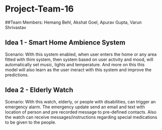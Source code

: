 # Project-Team-16

##Team Members: Hemang Behl, Akshat Goel, Apurav Gupta, Varun Shrivastav

## Idea 1 - Smart Home Ambience System
Scenario: With this system enabled, when user enters the home or any area fitted with thim system, then system based on user activity and mood, will automatically set music, lights and temperature. 
And more on this this model will also learn as the user ineract with this system and improve the predictions.


## Idea 2 - Elderly Watch

Scenario: With this watch, elderly, or people with disabilities, can trigger an emergency alarm. The emergency update send an email and text with location of person and pre recorded message to pre-defined contacts. 
Also the watch can receive messages/instructions regarding special medications to be given to the people.
